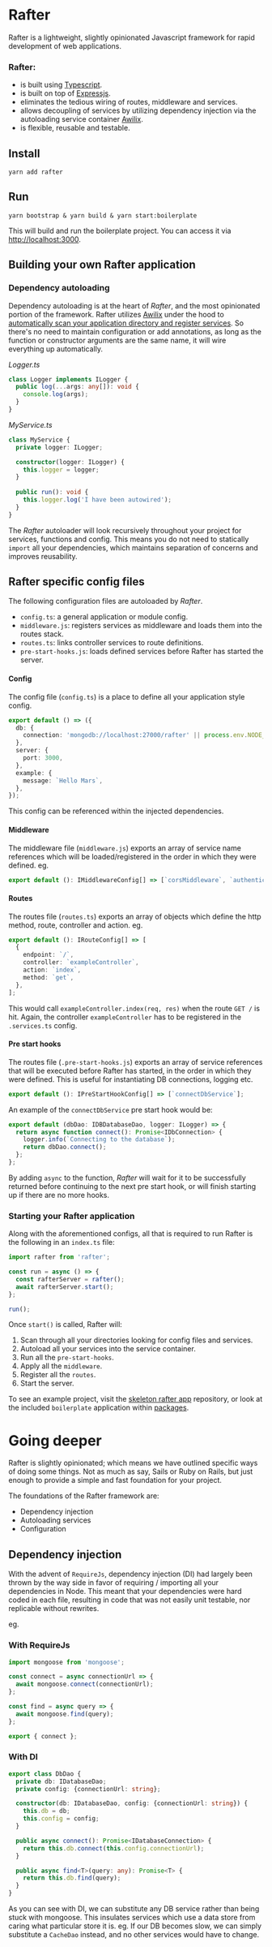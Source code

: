 Rafter
======
Rafter is a lightweight, slightly opinionated Javascript framework for rapid development of web applications.

### Rafter:

- is built using [Typescript](https://www.typescriptlang.org/).
- is built on top of [Expressjs](https://expressjs.com/).
- eliminates the tedious wiring of routes, middleware and services.
- allows decoupling of services by utilizing dependency injection via the autoloading service container [Awilix](https://github.com/jeffijoe/awilix).
- is flexible, reusable and testable.

## Install
```
yarn add rafter
```

## Run
```
yarn bootstrap & yarn build & yarn start:boilerplate
```

This will build and run the boilerplate project. You can access it via [http://localhost:3000](http://localhost:3000).

## Building your own Rafter application

### Dependency autoloading

Dependency autoloading is at the heart of _Rafter_, and the most opinionated portion of the framework. Rafter utilizes [Awilix](https://github.com/jeffijoe/awilix) under the hood to [automatically scan your application directory and register services](https://github.com/jeffijoe/awilix#containerloadmodules). So there's no need to maintain configuration or add annotations, as long as the function or constructor arguments are the same name, it will wire everything up automatically.

_Logger.ts_
```typescript
class Logger implements ILogger {
  public log(...args: any[]): void {
    console.log(args);
  }
}
```

_MyService.ts_
```typescript
class MyService {
  private logger: ILogger;

  constructor(logger: ILogger) {
    this.logger = logger;
  }
  
  public run(): void {
    this.logger.log('I have been autowired');
  }
}
```

The _Rafter_ autoloader will look recursively throughout your project for services, functions and config. This means you do not need to statically `import` all your dependencies, which maintains separation of concerns and improves reusability.

## Rafter specific config files
The following configuration files are autoloaded by _Rafter_.

- `config.ts`: a general application or module config.
- `middleware.js`: registers services as middleware and loads them into the routes stack.
- `routes.ts`: links controller services to route definitions.
- `pre-start-hooks.js`: loads defined services before Rafter has started the server.

#### Config

The config file (`config.ts`) is a place to define all your application style config.

```typescript
export default () => ({
  db: {
    connection: 'mongodb://localhost:27000/rafter' || process.env.NODE_DB_CONNECTION,
  },
  server: {
    port: 3000,
  },
  example: {
    message: `Hello Mars`,
  },
});
```

This config can be referenced within the injected dependencies.

#### Middleware

The middleware file (`middleware.js`) exports an array of service name references which will be loaded/registered in the order in which they were defined. eg.

```typescript
export default (): IMiddlewareConfig[] => [`corsMiddleware`, `authenticationMiddleware`];
```

#### Routes

The routes file (`routes.ts`) exports an array of objects which define the http method, route, controller and action. eg.

```typescript
export default (): IRouteConfig[] => [
  {
    endpoint: `/`,
    controller: `exampleController`,
    action: `index`,
    method: `get`,
  },
];
```

This would call `exampleController.index(req, res)` when the route `GET /` is hit. Again, the controller `exampleController` has to be registered in the `.services.ts` config.

#### Pre start hooks

The routes file (`.pre-start-hooks.js`) exports an array of service references that will be executed before Rafter has started, in the order in which they were defined. This is useful for instantiating DB connections, logging etc.

```typescript
export default (): IPreStartHookConfig[] => [`connectDbService`];
```

An example of the `connectDbService` pre start hook would be:

```typescript
export default (dbDao: IDBDatabaseDao, logger: ILogger) => {
  return async function connect(): Promise<IDbConnection> {
    logger.info(`Connecting to the database`);
    return dbDao.connect();
  };
};
```

By adding `async` to the function, _Rafter_ will wait for it to be successfully returned before continuing to the next pre start hook, or will finish starting up if there are no more hooks.

### Starting your Rafter application

Along with the aforementioned configs, all that is required to run Rafter is the following in an `index.ts` file:

```typescript
import rafter from 'rafter';

const run = async () => {
  const rafterServer = rafter();
  await rafterServer.start();
};

run();
```

Once `start()` is called, Rafter will:

1. Scan through all your directories looking for config files and services.
2. Autoload all your services into the service container.
3. Run all the `pre-start-hooks`.
4. Apply all the `middleware`.
5. Register all the `routes`.
6. Start the server.

To see an example project, visit the [skeleton rafter app](https://github.com/crimsonronin/rafter-skeleton-app) repository, or look at the included `boilerplate` application within [packages](https://github.com/crimsonronin/rafter/tree/master/packages/boilerplate).

# Going deeper
Rafter is slightly opinionated; which means we have outlined specific ways of doing some things. Not as much as say, Sails or Ruby on Rails, but just enough to provide a simple and fast foundation for your project.

The foundations of the Rafter framework are:

- Dependency injection
- Autoloading services
- Configuration

## Dependency injection

With the advent of `RequireJs`, dependency injection (DI) had largely been thrown by the way side in favor of requiring / importing all your dependencies in Node. This meant that your dependencies were hard coded in each file, resulting in code that was not easily unit testable, nor replicable without rewrites.

eg.

### With RequireJs

```typescript
import mongoose from 'mongoose';

const connect = async connectionUrl => {
  await mongoose.connect(connectionUrl);
};

const find = async query => {
  await mongoose.find(query);
};

export { connect };
```

### With DI

```typescript
export class DbDao {
  private db: IDatabaseDao;
  private config: {connectionUrl: string};

  constructor(db: IDatabaseDao, config: {connectionUrl: string}) {
    this.db = db;
    this.config = config;
  }

  public async connect(): Promise<IDatabaseConnection> {
    return this.db.connect(this.config.connectionUrl);
  }

  public async find<T>(query: any): Promise<T> {
    return this.db.find(query);
  }
}
```

As you can see with DI, we can substitute any DB service rather than being stuck with mongoose. This insulates services which use a data store from caring what particular store it is. eg. If our DB becomes slow, we can simply substitute a `CacheDao` instead, and no other services would have to change.
